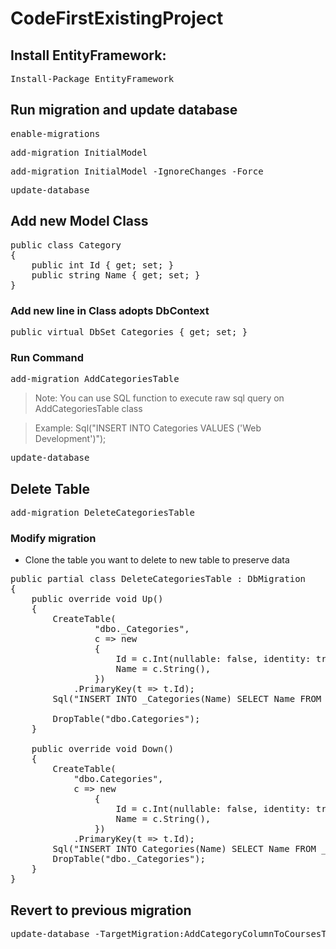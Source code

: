 # CodeFirstExistingProject

## Install EntityFramework: 
<pre>
Install-Package EntityFramework
</pre>

## Run migration and update database
<pre>
enable-migrations
</pre>
<pre>
add-migration InitialModel
</pre>
<pre>
add-migration InitialModel -IgnoreChanges -Force
</pre>
<pre>
update-database
</pre>

## Add new Model Class
<pre>
public class Category
{
    public int Id { get; set; }
    public string Name { get; set; }
}
</pre>

### Add new line in Class adopts DbContext
<pre>
public virtual DbSet<Category> Categories { get; set; }
</pre>

### Run Command
<pre>
add-migration AddCategoriesTable
</pre>
> Note: You can use SQL function to execute raw sql query on AddCategoriesTable class

> Example: Sql("INSERT INTO Categories VALUES ('Web Development')");
<pre>
update-database
</pre>

## Delete Table

<pre>
add-migration DeleteCategoriesTable
</pre>

### Modify migration
* Clone the table you want to delete to new table to preserve data
<pre>
public partial class DeleteCategoriesTable : DbMigration
{
    public override void Up()
    {
        CreateTable(
                "dbo._Categories",
                c => new
                {
                    Id = c.Int(nullable: false, identity: true),
                    Name = c.String(),
                })
            .PrimaryKey(t => t.Id);
        Sql("INSERT INTO _Categories(Name) SELECT Name FROM Categories");

        DropTable("dbo.Categories");
    }
        
    public override void Down()
    {
        CreateTable(
            "dbo.Categories",
            c => new
                {
                    Id = c.Int(nullable: false, identity: true),
                    Name = c.String(),
                })
            .PrimaryKey(t => t.Id);
        Sql("INSERT INTO Categories(Name) SELECT Name FROM _Categories");
        DropTable("dbo._Categories");
    }
}
</pre>

## Revert to previous migration
<pre>
update-database -TargetMigration:AddCategoryColumnToCoursesTable
</pre>